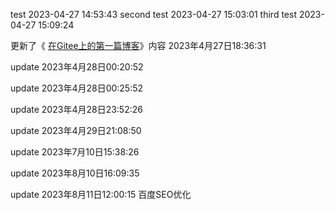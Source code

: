 test 2023-04-27 14:53:43
second test 2023-04-27 15:03:01
third test 2023-04-27 15:09:24

更新了《 [在Gitee上的第一篇博客](https://putik-666.gitee.io/2023/04/25/在Gitee上的第一篇博客/)》内容 2023年4月27日18:36:31

update 2023年4月28日00:20:52

update 2023年4月28日00:25:52

update 2023年4月28日23:52:26

update 2023年4月29日21:08:50

update 2023年7月10日15:38:26

update 2023年8月10日16:09:35

update 2023年8月11日12:00:15 百度SEO优化
